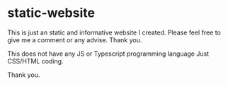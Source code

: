 # static-website
This is just an static and informative website I created. Please feel free to give me a comment or any advise. Thank you.


This does not have any JS or Typescript programming language
Just CSS/HTML coding.


Thank you.
